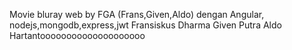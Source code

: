 Movie bluray web by FGA (Frans,Given,Aldo) dengan Angular, nodejs,mongodb,express,jwt
Fransiskus Dharma
Given Putra
Aldo Hartantoooooooooooooooooooo